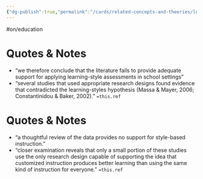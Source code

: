 ```yaml
---
{"dg-publish":true,"permalink":"/cards/related-concepts-and-theories/learning-styles/","noteIcon":"1","created":"2023-05-26T18:30:13.395+02:00","updated":"2023-05-28T19:08:25.933+02:00"}
---
```


#on/education 

<div class="transclusion internal-embed is-loaded"><div class="markdown-embed">



# Quotes & Notes
- “we therefore conclude that the literature fails to provide adequate support for applying learning-style assessments in school settings”
- “several studies that used appropriate research designs found evidence that contradicted the learning-styles hypothesis (Massa & Mayer, 2006; Constantinidou & Baker, 2002).”
`=this.ref`


</div></div>



<div class="transclusion internal-embed is-loaded"><div class="markdown-embed">



# Quotes & Notes
- “a thoughtful review of the data provides no support for style-based instruction.”
- “closer examination reveals that only a small portion of these studies use the only research design capable of supporting the idea that customized instruction produces better learning than using the same kind of instruction for everyone.”
`=this.ref`


</div></div>

